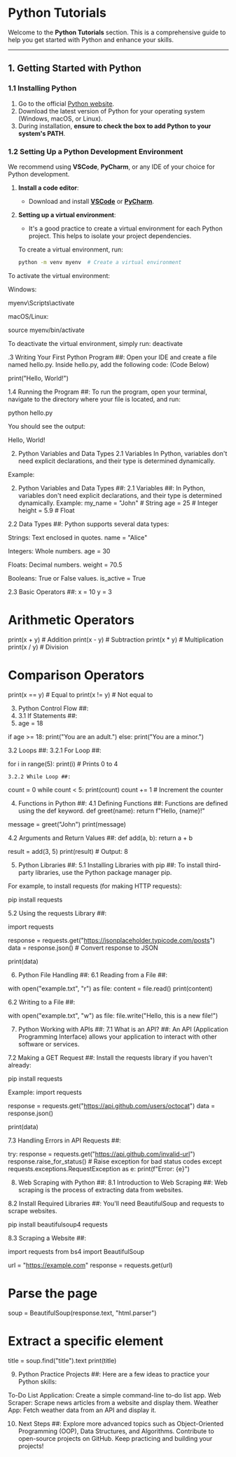 # Python Tutorials

Welcome to the **Python Tutorials** section. This is a comprehensive guide to help you get started with Python and enhance your skills.

---

## 1. Getting Started with Python

### 1.1 Installing Python

1. Go to the official [Python website](https://www.python.org/downloads/).
2. Download the latest version of Python for your operating system (Windows, macOS, or Linux).
3. During installation, **ensure to check the box to add Python to your system's PATH**.

### 1.2 Setting Up a Python Development Environment

We recommend using **VSCode**, **PyCharm**, or any IDE of your choice for Python development.

1. **Install a code editor**:
   - Download and install **[VSCode](https://code.visualstudio.com/)** or **[PyCharm](https://www.jetbrains.com/pycharm/)**.

2. **Setting up a virtual environment**:
   - It's a good practice to create a virtual environment for each Python project. This helps to isolate your project dependencies.
   
   To create a virtual environment, run:
   ```bash
   python -m venv myenv  # Create a virtual environment
To activate the virtual environment:

Windows:

myenv\Scripts\activate


macOS/Linux:

source myenv/bin/activate

To deactivate the virtual environment, simply run: deactivate

.3 Writing Your First Python Program ##:
Open your IDE and create a file named hello.py.
Inside hello.py, add the following code:
(Code Below)

print("Hello, World!")

1.4 Running the Program ##:
To run the program, open your terminal, navigate to the directory where your file is located, and run:

python hello.py

You should see the output:

Hello, World!


2. Python Variables and Data Types
2.1 Variables
In Python, variables don't need explicit declarations, and their type is determined dynamically.

Example:


2. Python Variables and Data Types ##:
2.1 Variables ##:
In Python, variables don't need explicit declarations, and their type is determined dynamically.
Example:
my_name = "John"  # String
age = 25  # Integer
height = 5.9  # Float

2.2 Data Types ##:
Python supports several data types:

Strings: Text enclosed in quotes.
name = "Alice"

Integers: Whole numbers.
age = 30

Floats: Decimal numbers.
weight = 70.5

Booleans: True or False values.
is_active = True

2.3 Basic Operators ##:
x = 10
y = 3

# Arithmetic Operators
print(x + y)  # Addition
print(x - y)  # Subtraction
print(x * y)  # Multiplication
print(x / y)  # Division

# Comparison Operators
print(x == y)  # Equal to
print(x != y)  # Not equal to

3. Python Control Flow ##:
4. 3.1 If Statements ##:
5. age = 18

if age >= 18:
    print("You are an adult.")
else:
    print("You are a minor.")

3.2 Loops ##:
3.2.1 For Loop ##:

for i in range(5):
    print(i)  # Prints 0 to 4

    3.2.2 While Loop ##:
count = 0
while count < 5:
    print(count)
    count += 1  # Increment the counter

4. Functions in Python ##:
4.1 Defining Functions ##:
Functions are defined using the def keyword.
def greet(name):
    return f"Hello, {name}!"

message = greet("John")
print(message)

4.2 Arguments and Return Values ##:
def add(a, b):
    return a + b

result = add(3, 5)
print(result)  # Output: 8

5. Python Libraries ##:
5.1 Installing Libraries with pip ##:
To install third-party libraries, use the Python package manager pip.

For example, to install requests (for making HTTP requests):

pip install requests

5.2 Using the requests Library ##:

import requests

response = requests.get("https://jsonplaceholder.typicode.com/posts")
data = response.json()  # Convert response to JSON

print(data)

6. Python File Handling ##:
6.1 Reading from a File ##:

with open("example.txt", "r") as file:
    content = file.read()
    print(content)

6.2 Writing to a File ##:

with open("example.txt", "w") as file:
    file.write("Hello, this is a new file!")

   
7. Python Working with APIs ##:
7.1 What is an API? ##:
An API (Application Programming Interface) allows your application to interact with other software or services.

7.2 Making a GET Request ##:
Install the requests library if you haven't already:

pip install requests

Example: 
import requests

response = requests.get("https://api.github.com/users/octocat")
data = response.json()

print(data)


7.3 Handling Errors in API Requests ##:

try:
    response = requests.get("https://api.github.com/invalid-url")
    response.raise_for_status()  # Raise exception for bad status codes
except requests.exceptions.RequestException as e:
    print(f"Error: {e}")


8. Web Scraping with Python ##:
8.1 Introduction to Web Scraping ##:
Web scraping is the process of extracting data from websites.

8.2 Install Required Libraries ##:
You'll need BeautifulSoup and requests to scrape websites.

pip install beautifulsoup4 requests


8.3 Scraping a Website ##:

import requests
from bs4 import BeautifulSoup

url = "https://example.com"
response = requests.get(url)

# Parse the page
soup = BeautifulSoup(response.text, "html.parser")

# Extract a specific element
title = soup.find("title").text
print(title)

9. Python Practice Projects ##:
Here are a few ideas to practice your Python skills:

To-Do List Application: Create a simple command-line to-do list app.
Web Scraper: Scrape news articles from a website and display them.
Weather App: Fetch weather data from an API and display it.

10. Next Steps ##:
Explore more advanced topics such as Object-Oriented Programming (OOP), Data Structures, and Algorithms.
Contribute to open-source projects on GitHub.
Keep practicing and building your projects!



